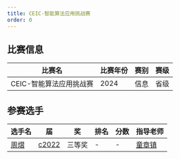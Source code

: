 ```yaml
---
title: CEIC-智能算法应用挑战赛
order: 0
---
```

## 比赛信息
| 比赛名 | 比赛年份 | 赛别 | 赛级 |
| ---- | ---- | ---- | ---- |
| CEIC-智能算法应用挑战赛 | 2024 | 信息 | 省级 |

## 参赛选手
| 选手名 | 届 | 奖 | 排名 | 分数 | 指导老师 |
| ---- | ---- | ---- | ---- | ---- | ---- |
| [周熠](/players/c2022/周熠.md) | [c2022](/players/c2022/) | 三等奖 | - | - | [童章镇](/teachers/童章镇.html) |
